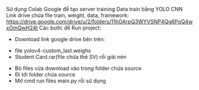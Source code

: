 Sử dụng Colab Google để tạo server training
Data train bằng YOLO CNN
Link drive chứa file train, weight, data, framework: 
https://drive.google.com/drive/u/2/folders/11hOArpQ3WYVSNP4Qg6PqQ4wxOmQwH24t
	Các bước để Run project:
- Download link google drive bên trên: 
+ file yolov4-custom_last.weighs 
+ Student Card.rar(file chứa thẻ SV) rồi giải nén
- Bỏ files vừa download vào trong folder chứa source
- Đi tới folder chứa source
- Mở cmd run files main.py rồi sử dụng

